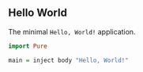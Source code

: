 ## Hello World

The minimal `Hello, World!` application.

```haskell
import Pure

main = inject body "Hello, World!" 
```
